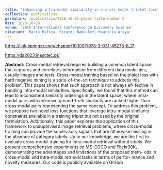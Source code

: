 ```yaml
---
title: "Enhancing intra-modal similarity in a cross-modal triplet loss"
collection: publications
permalink: /publication/2010-10-01-paper-title-number-2
date: 2023-10-09
venue: '26th International Conference on Discovery Science'
citation: 'Mario Mallea, Ricardo Ñanculef, Mauricio Araya'
---
```


https://link.springer.com/chapter/10.1007/978-3-031-45275-8_17

https://ds2023.inesctec.pt/

**Abstract:** Cross-modal retrieval requires building a common latent space
that captures and correlates information from different data modalities,
usually images and texts. Cross-modal training based on the triplet loss
with hard negative mining is a state-of-the-art technique to address
this problem. This paper shows that such approach is not always ef-
fective in handling intra-modal similarities. Specifically, we found that
this method can lead to inconsistent similarity orderings in the latent
space, where intra-modal pairs with unknown ground-truth similarity are
ranked higher than cross-modal pairs representing the same concept. To
address this problem, we propose two novel loss functions that leverage
intra-modal similarity constraints available in a training triplet but not
used by the original formulation. Additionally, this paper explores the
application of this framework to unsupervised image retrieval problems,
where cross-modal training can provide the supervisory signals that are
otherwise missing in the absence of category labels. Up to our knowledge,
we are the first to evaluate cross-modal training for intra-modal retrieval
without labels.
We present comprehensive experiments on MS-COCO and Flickr30K,
demonstrating the advantages and limitations of the proposed meth-
ods in cross-modal and intra-modal retrieval tasks in terms of perfor-
mance and novelty measures. Our code is publicly available on GitHub

<!---
paperurl: 'http://academicpages.github.io/files/paper2.pdf'
excerpt: 'This paper is about the number 2. The number 3 is left for future work.'

This paper is about the number 2. The number 3 is left for future work.

[Download paper here](http://academicpages.github.io/files/paper2.pdf)

Recommended citation: Your Name, You. (2010). "Paper Title Number 2." <i>Journal 1</i>. 1(2).
-->
